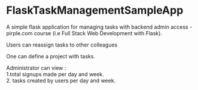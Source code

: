 # FlaskTaskManagementSampleApp<br>
A simple flask application for managing tasks with backend admin access - pirple.com course (i.e Full Stack Web Development with Flask).<br>

Users can reassign tasks to other colleagues <br>

One can define a project with tasks.<br>

Administrator  can view : <br>
1.total signups made per day and week.<br>
2. tasks created by users per day and week.<br>



